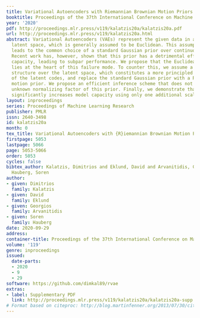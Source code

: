 ```yaml
---
title: Variational Autoencoders with Riemannian Brownian Motion Priors
booktitle: Proceedings of the 37th International Conference on Machine Learning
year: '2020'
pdf: http://proceedings.mlr.press/v119/kalatzis20a/kalatzis20a.pdf
url: http://proceedings.mlr.press/v119/kalatzis20a.html
abstract: Variational Autoencoders (VAEs) represent the given data in a low-dimensional
  latent space, which is generally assumed to be Euclidean. This assumption naturally
  leads to the common choice of a standard Gaussian prior over continuous latent variables.
  Recent work has, however, shown that this prior has a detrimental effect on model
  capacity, leading to subpar performance. We propose that the Euclidean assumption
  lies at the heart of this failure mode. To counter this, we assume a Riemannian
  structure over the latent space, which constitutes a more principled geometric view
  of the latent codes, and replace the standard Gaussian prior with a Riemannian Brownian
  motion prior. We propose an efficient inference scheme that does not rely on the
  unknown normalizing factor of this prior. Finally, we demonstrate that this prior
  significantly increases model capacity using only one additional scalar parameter.
layout: inproceedings
series: Proceedings of Machine Learning Research
publisher: PMLR
issn: 2640-3498
id: kalatzis20a
month: 0
tex_title: Variational Autoencoders with {R}iemannian Brownian Motion Priors
firstpage: 5053
lastpage: 5066
page: 5053-5066
order: 5053
cycles: false
bibtex_author: Kalatzis, Dimitrios and Eklund, David and Arvanitidis, Georgios and
  Hauberg, Soren
author:
- given: Dimitrios
  family: Kalatzis
- given: David
  family: Eklund
- given: Georgios
  family: Arvanitidis
- given: Soren
  family: Hauberg
date: 2020-09-29
address: 
container-title: Proceedings of the 37th International Conference on Machine Learning
volume: '119'
genre: inproceedings
issued:
  date-parts:
  - 2020
  - 9
  - 29
software: https://github.com/dimkal89/rvae
extras:
- label: Supplementary PDF
  link: http://proceedings.mlr.press/v119/kalatzis20a/kalatzis20a-supp.pdf
# Format based on citeproc: http://blog.martinfenner.org/2013/07/30/citeproc-yaml-for-bibliographies/
---
```


